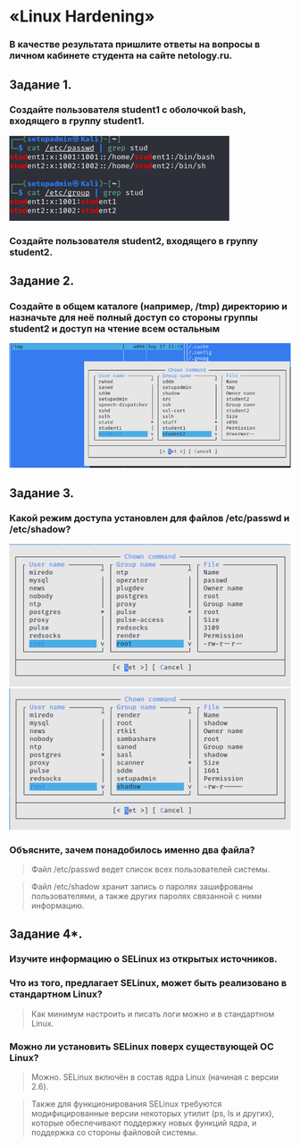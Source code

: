 # «Linux Hardening»
### В качестве результата пришлите ответы на вопросы в личном кабинете студента на сайте netology.ru.

## Задание 1.
### Создайте пользователя student1 с оболочкой bash, входящего в группу student1.

![](pic/LH1.png)

### Создайте пользователя student2, входящего в группу student2.

## Задание 2.
### Создайте в общем каталоге (например, /tmp) директорию и назначьте для неё полный доступ со стороны группы student2 и доступ на чтение всем остальным

![](pic/tmp.png)

## Задание 3.
### Какой режим доступа установлен для файлов /etc/passwd и /etc/shadow?

![](pic/passwd.png)
![](pic/shadow.png)

### Объясните, зачем понадобилось именно два файла?

> Файл /etc/passwd ведет список всех пользователей системы.

> Файл /etc/shadow хранит запись о паролях зашифрованы пользователями, а также других паролях связанной с ними информацию.



## Задание 4*.
### Изучите информацию о SELinux из открытых источников.

### Что из того, предлагает SELinux, может быть реализовано в стандартном Linux?

> Как минимум настроить и писать логи можно и в стандартном Linux.

### Можно ли установить SELinux поверх существующей ОС Linux?

> Можно. SELinux включён в состав ядра Linux (начиная с версии 2.6).

> Также для функционирования SELinux требуются модифицированные версии некоторых утилит (ps, ls и других), которые обеспечивают поддержку новых функций ядра, и поддержка со стороны файловой системы.





